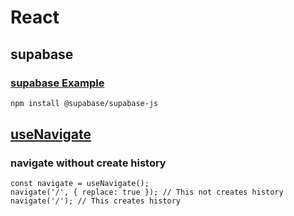 # React
## supabase
### [supabase Example](https://github.com/iamshaunjp/Supabase-Tutorial-for-Beginners/tree/lesson-9)
```bash
npm install @supabase/supabase-js
```
## [useNavigate](https://api.reactrouter.com/v7/functions/react_router.useNavigate.html)
### navigate without create history
```
const navigate = useNavigate();
navigate('/', { replace: true }); // This not creates history
navigate('/'); // This creates history
```
